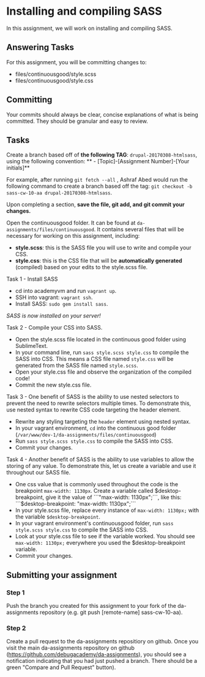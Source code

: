 # Installing and compiling SASS
In this assignment, we will work on installing and compiling SASS.  

## Answering Tasks
For this assignment, you will be committing changes to:  
- files/continuousgood/style.scss  
- files/continuousgood/style.css  

## Committing
Your commits should always be clear, concise explanations of what is being committed. They should be granular and easy to review.

## Tasks
Create a branch based off of **the following TAG**: `drupal-20170308-htmlsass`, using the following convention:
** - [Topic]-[Assignment Number]-[Your initials]**

For example, after running `git fetch --all` , Ashraf Abed would run the following command to create a branch based off the tag: ```git checkout -b sass-cw-10-aa drupal-20170308-htmlsass```.

Upon completing a section, **save the file, git add, and git commit your changes.**

Open the continuousgood folder. It can be found at `da-assignments/files/continuousgood`. It contains several files that will be necessary for working on this assignment, including:
- **style.scss**: this is the SASS file you will use to write and compile your CSS.
- **style.css**: this is the CSS file that will be **automatically generated** (compiled) based on your edits to the style.scss file.

Task 1 - Install SASS
- cd into academyvm and run ```vagrant up```.
- SSH into vagrant: ```vagrant ssh```.
- Install SASS: ```sudo gem install sass```.

*SASS is now installed on your server!*  

Task 2 - Compile your CSS into SASS.
- Open the style.scss file located in the continuous good folder using SublimeText.
- In your command line, run ```sass style.scss style.css``` to compile the SASS into CSS. This means a CSS file named `style.css` will be generated from the SASS file named `style.scss`.
- Open your style.css file and observe the organization of the compiled code!
- Commit the new style.css file.

Task 3 - One benefit of SASS is the ability to use nested selectors to prevent the need to rewrite selectors multiple times. To demonstrate this, use nested syntax to rewrite CSS code targeting the header element.
- Rewrite any styling targeting the ```header``` element using nested syntax.
- In your vagrant environment, `cd` into the continuous good folder (`/var/www/dev-1/da-assignments/files/continuousgood`)
- Run ```sass style.scss style.css``` to compile the SASS into CSS.
- Commit your changes.

Task 4 - Another benefit of SASS is the ability to use variables to allow the storing of any value. To demonstrate this, let us create a variable and use it throughout our SASS file.
- One css value that is commonly used throughout the code is the breakpoint ```max-width: 1130px```. Create a variable called $desktop-breakpoint, give it the value of ```"max-width: 1130px";```, like this: ```$desktop-breakpoint: "max-width: 1130px";```
- In your style.scss file, replace every instance of ```max-width: 1130px;``` with the variable `$desktop-breakpoint`.
- In your vagrant environment's continuousgood folder, run ```sass style.scss style.css``` to compile the SASS into CSS.
- Look at your style.css file to see if the variable worked. You should see ```max-width: 1130px;``` everywhere you used the $desktop-breakpoint variable.
- Commit your changes.

## Submitting your assignment

### Step 1
Push the branch you created for this assignment to your fork of the da-assignments repository (e.g. git push [remote-name] sass-cw-10-aa).

### Step 2
Create a pull request to the da-assignments repositiory on github. Once you visit the main da-assignments repository on github (https://github.com/debugacademy/da-assignments), you should see a notification indicating that you had just pushed a branch. There should be a green "Compare and Pull Request" button).


